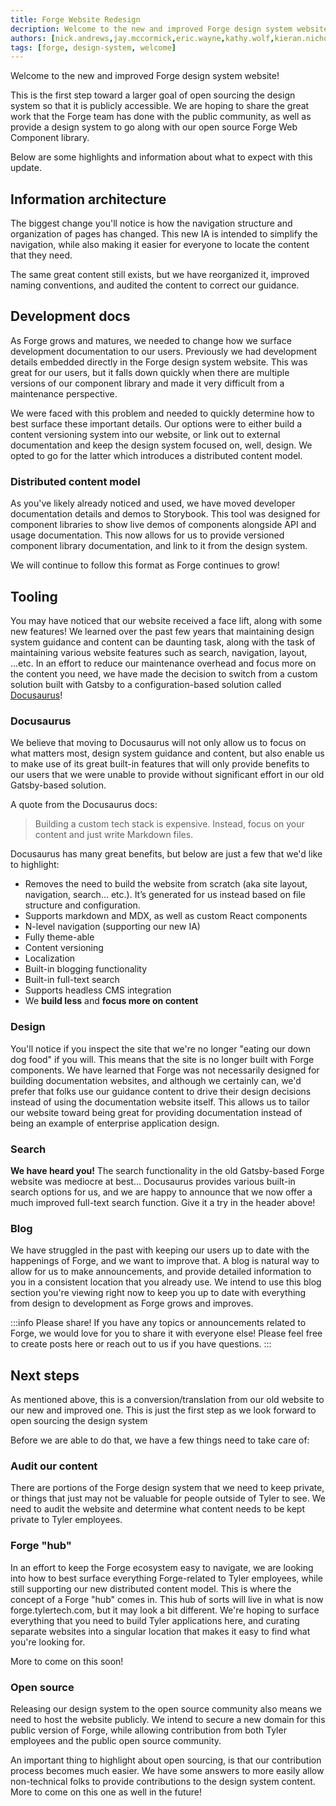 ```yaml
---
title: Forge Website Redesign
decription: Welcome to the new and improved Forge design system website.
authors: [nick.andrews,jay.mccormick,eric.wayne,kathy.wolf,kieran.nichols]
tags: [forge, design-system, welcome]
---
```


Welcome to the new and improved Forge design system website!

This is the first step toward a larger goal of open sourcing the design system so that it is publicly accessible. We are hoping to share the great work
that the Forge team has done with the public community, as well as provide a design system to go along with our open source Forge Web Component library.

<!-- truncate -->

Below are some highlights and information about what to expect with this update.

## Information architecture

The biggest change you'll notice is how the navigation structure and organization of pages has changed. This new IA is intended to simplify the navigation,
while also making it easier for everyone to locate the content that they need.

The same great content still exists, but we have reorganized it, improved naming conventions, and audited the content to correct our guidance.

## Development docs

As Forge grows and matures, we needed to change how we surface development documentation to our users. Previously we had development details embedded directly
in the Forge design system website. This was great for our users, but it falls down quickly when there are multiple versions of our component library and made
it very difficult from a maintenance perspective.

We were faced with this problem and needed to quickly determine how to best surface these important details. Our options were to either build a content versioning
system into our website, or link out to external documentation and keep the design system focused on, well, design. We opted to go for the latter which introduces
a distributed content model.

### Distributed content model

As you've likely already noticed and used, we have moved developer documentation details and demos to Storybook. This tool was designed for component libraries to
show live demos of components alongside API and usage documentation. This now allows for us to provide versioned component library documentation, and link to it 
from the design system.

We will continue to follow this format as Forge continues to grow!

## Tooling

You may have noticed that our website received a face lift, along with some new features! We learned over the past few years that maintaining
design system guidance and content can be daunting task, along with the task of maintaining various website features such as search, navigation,
layout, ...etc. In an effort to reduce our maintenance overhead and focus more on the content you need, we have made the decision to switch from 
a custom solution built with Gatsby to a configuration-based solution called [Docusaurus](https://docusaurus.io/docs)!

### Docusaurus

We believe that moving to Docusaurus will not only allow us to focus on what matters most, design system guidance and content, but also
enable us to make use of its great built-in features that will only provide benefits to our users that we were unable to provide without significant
effort in our old Gatsby-based solution.

A quote from the Docusaurus docs:

> Building a custom tech stack is expensive. Instead, focus on your content and just write Markdown files.

Docusaurus has many great benefits, but below are just a few that we'd like to highlight:

- Removes the need to build the website from scratch (aka site layout, navigation, search... etc.). It’s generated for us instead based on file structure and configuration.
- Supports markdown and MDX, as well as custom React components
- N-level navigation (supporting our new IA)
- Fully theme-able
- Content versioning
- Localization
- Built-in blogging functionality
- Built-in full-text search
- Supports headless CMS integration
- We **build less** and **focus more on content**

### Design

You'll notice if you inspect the site that we're no longer "eating our down dog food" if you will. This means that the site is no longer built with Forge components. We have learned
that Forge was not necessarily designed for building documentation websites, and although we certainly can, we'd prefer that folks use our guidance content to drive their design
decisions instead of using the documentation website itself. This allows us to tailor our website toward being great for providing documentation instead of being an example
of enterprise application design.

### Search

**We have heard you!** The search functionality in the old Gatsby-based Forge website was mediocre at best... Docusaurus provides various built-in search options for us, and we are happy to announce that we now offer a much improved full-text search function. Give it a try in the header above!

### Blog

We have struggled in the past with keeping our users up to date with the happenings of Forge, and we want to improve that. A blog is natural way to allow for us to make announcements,
and provide detailed information to you in a consistent location that you already use. We intend to use this blog section you're viewing right now to keep you up to date with everything from design to development as Forge grows and improves.

:::info Please share!
If you have any topics or announcements related to Forge, we would love for you to share it with everyone else! Please feel free to create posts here or reach out to us if you have questions.
:::

## Next steps

As mentioned above, this is a conversion/translation from our old website to our new and improved one. This is just the first step as we look forward to open sourcing the design system

Before we are able to do that, we have a few things need to take care of:

### Audit our content

There are portions of the Forge design system that we need to keep private, or things that just may not be valuable for people outside of Tyler to see. We need to audit
the website and determine what content needs to be kept private to Tyler employees.

### Forge "hub"

In an effort to keep the Forge ecosystem easy to navigate, we are looking into how to best surface everything Forge-related to Tyler employees, while still supporting our
new distributed content model. This is where the concept of a Forge "hub" comes in. This hub of sorts will live in what is now forge.tylertech.com, but it may look a bit
different. We're hoping to surface everything that you need to build Tyler applications here, and curating separate websites into a singular location that makes it easy 
to find what you're looking for.

More to come on this soon!

### Open source

Releasing our design system to the open source community also means we need to host the website publicly. We intend to secure a new domain for this public version of Forge,
while allowing contribution from both Tyler employees and the public open source community.

An important thing to highlight about open sourcing, is that our contribution process becomes much easier. We have some answers to more easily allow non-technical folks to
provide contributions to the design system content. More to come on this one as well in the future!
